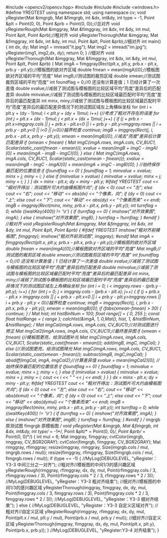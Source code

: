 #include <opencv2/opencv.hpp>
#include <iostream>
#include <string>
#include <windows.h>
#define YREGTEST
using namespace std;
using namespace cv;
void yRegister(Mat &imgrgb, Mat &fimgrgb, int &dx, int&dy, int type = -1, Point &plt = Point(0, 0), Point &prb = Point(0, 0));//总对齐
void yRegisterRough(Mat &imggray, Mat &fimggray, int &dx, int &dy, int mul, Point &plt, Point &prb);//粗对齐
void yRegisterThorough(Mat &imggray, Mat &fimggray, int &dx, int &dy, int mul, Point &plt, Point &prb);//细对齐
int main() {
	int dx, dy;
	Mat img1 = imread("it.jpg");
	Mat img2 = imread("im.jpg");
	yRegister(img1, img2,dx, dy);
	return 0;
}
//细对齐
void yRegisterThorough(Mat &imggray, Mat &fimggray, int &dx, int &dy, int mul, Point &plt, Point &prb) {
	Mat imgA = fimggray(Rect(plt.x, plt.y, prb.x - plt.x, prb.y - plt.y));//模板图的欲对齐区域
	double fmean = mean(imgA)[0];//模板图欲对齐区域的平均“亮度”
	Mat imgB;//测试图的裁剪区域
	double xmean;//测试图裁剪区域的平均“亮度”
	int foundflag = 0;//0 还没有计算差值；1 已经计算了一次差值
	double xvalue;//减弱了测试图与模板图的比较区域平均“亮度”差异后的匹配差异
	double minvalue;//减弱了测试图与模板图的比较区域最匹配时平均“亮度”差异后的最匹配差异
	int minx, miny;//减弱了测试图与模板图的比较区域最匹配时平均“亮度”差异后的最匹配差异情况下的测试图区域左上角横纵坐标
	for (int i = plt.y + (dy - 1)*mul; i < plt.y + (dy + 1)*mul; i++) {//考虑了粗对齐存在的误差
		for (int j = plt.x + (dx - 1)*mul; j < plt.x + (dx + 1)*mul; j++) {
			if (j + prb.x - plt.x>imggray.cols 
				|| 
				j + prb.x - plt.x<0 
				||
				i + prb.y - plt.y>imggray.rows 
				||
				i + prb.y - plt.y<0
				||
				i<0
				||
				j<0)//越界检查
				continue;
			imgB = imggray(Rect(j, i, prb.x - plt.x, prb.y - plt.y));
			xmean = mean(imgB)[0];
			//减去“亮度”差异后计算匹配差异
			if (xmean < fmean) {
				Mat imgC(imgA.rows, imgA.cols, CV_8UC1, Scalar(static_cast<uchar>(fmean - xmean)));
				xvalue = mean(imgB + imgC - imgA)[0] + mean(imgA - imgB - imgC)[0];
			}
			else {
				Mat imgC(imgA.rows, imgA.cols, CV_8UC1, Scalar(static_cast<uchar>(xmean - fmean)));
				xvalue = mean(imgB - imgC - imgA)[0] + mean(imgA + imgC - imgB)[0];
			}
			//始终保存最匹配的位置信息
			if (foundflag == 0) {
				foundflag = 1;
				minvalue = xvalue;
				minx = j;
				miny = i;
			}
			else if (minvalue > xvalue) {
				minvalue = xvalue;
				minx = j;
				miny = i;
			}
		}
	}
	dx = minx - plt.x;
	dy = miny - plt.y;
#ifdef YREGTEST
	cout << "细对齐得出：测试图片可大约由模板图片向";
	if (dx < 0)
		cout << "左";
	else
		cout << "右";
	cout << "移动" << abs(dx) << "个像素，向";
	if (dy < 0)
		cout << "上";
	else
		cout << "下";
	cout << "移动" << abs(dy) << "个像素而来" << endl;
	imgB = imggray(Rect(minx, miny, prb.x - plt.x, prb.y - plt.y));
	int turnflag = 0;
	while ((waitKey(400)) != '\r') {
		if (turnflag == 0) {
			imshow("对齐效果图", imgA);
		}
		else {
			imshow("对齐效果图", imgB);
		}
		turnflag = !turnflag;
	}
#endif
}
//粗对齐
void yRegisterRough(Mat &imggray, Mat &fimggray, int &dx, int &dy, int mul, Point &plt, Point &prb) {
#ifdef YREGTEST
	imshow("粗对齐前模板图", fimggray);
	imshow("粗对齐前测试图", imggray);
#endif
	Mat imgA = fimggray(Rect(plt.x, plt.y, prb.x - plt.x, prb.y - plt.y));//模板图的欲对齐区域
	double fmean = mean(imgA)[0];//模板图欲对齐区域的平均“亮度”
	Mat imgB;//测试图的裁剪区域
	double xmean;//测试图裁剪区域的平均“亮度”
	int foundflag = 0;//0 还没有计算差值；1 已经计算了一次差值
	double xvalue;//减弱了测试图与模板图的比较区域平均“亮度”差异后的匹配差异
	double minvalue;//减弱了测试图与模板图的比较区域最匹配时平均“亮度”差异后的最匹配差异
	int minx, miny;//减弱了测试图与模板图的比较区域最匹配时平均“亮度”差异后的最匹配差异情况下的测试图区域左上角横纵坐标
	for (int i = 0; i < imggray.rows - (prb.y - plt.y); i++) {
		for (int j = 0; j < imggray.cols - (prb.x - plt.x); j++) {
			if (j + prb.x - plt.x > imggray.cols || j + prb.x - plt.x<0 || i + prb.y - plt.y>imggray.rows || i + prb.y - plt.y < 0)//越界检查
				continue;
			imgB = imggray(Rect(j, i, prb.x - plt.x, prb.y - plt.y));
			xmean = mean(imgB)[0];
			if (fabs(xmean-fmean) > 30) {
				continue;
			}
			/*
			Mat hist; 
			int histBinNum = 100;
			float range[] = { 0, 255 };
			const float* histRange = { range };
			calcHist(&imgA, 1, 0,Mat(), hist, 1, &histBinNum, &histRange);
			*/
			Mat imgCal(imgA.rows, imgA.cols, CV_8UC1);//对测试图进行修正
			Mat imgCal2(imgA.rows, imgA.cols, CV_8UC1);//最终差异图
			if (xmean < fmean) {//模板图更亮，给测试图补光
				Mat imgC(imgA.rows, imgA.cols, CV_8UC1, Scalar(static_cast<uchar>(fmean - xmean)));
				add(imgB, imgC, imgCal);
			}
			else {//测试图更亮，给测试图降光
				Mat imgC(imgA.rows, imgA.cols, CV_8UC1, Scalar(static_cast<uchar>(xmean - fmean)));
				subtract(imgB, imgC,imgCal);
			}
			absdiff(imgCal, imgA, imgCal2);//计算差异值
			xvalue = mean(imgCal2)[0];
			//始终保存最匹配的位置信息
			if (foundflag == 0) {
				foundflag = 1;
				minvalue = xvalue;
				minx = j;
				miny = i;
			}
			else if (minvalue > xvalue) {
				minvalue = xvalue;
				minx = j;
				miny = i;
				cout << i << " " << j << endl;
			}
		}
	}
	dx = minx - plt.x;
	dy = miny - plt.y;
#ifdef YREGTEST
	cout << "粗对齐得出：测试图片可大约由模板图片向";
	if (dx < 0)
		cout << "左";
	else
		cout << "右";
	cout << "移动" << abs(dx*mul) << "个像素，向";
	if (dy < 0)
		cout << "上";
	else
		cout << "下";
	cout << "移动" << abs(dy*mul) << "个像素而来" << endl;
	imgB = imggray(Rect(minx, miny, prb.x - plt.x, prb.y - plt.y));
	int turnflag = 0;
	while ((waitKey(400)) != '\r') {
		if (turnflag == 0) {
			imshow("对齐效果图", imgA);
		}
		else {
			imshow("对齐效果图", imgB);
		}
		turnflag = !turnflag;
	}
#endif
}
/*
imgrgb 原测试图
fimgrgb 原模板图
*/
void yRegister(Mat &imgrgb, Mat &fimgrgb, int &dx, int&dy, int type/* = -1*/, Point &plt/* = Point(0, 0)*/, Point &prb/* = Point(0, 0)*/) {
	int mul = 6;
	Mat imggray, fimggray;
	cvtColor(imgrgb, imggray, CV_BGR2GRAY);
	cvtColor(fimgrgb, fimggray, CV_BGR2GRAY);
	Mat rimggray, rfimggray;
	resize(imggray, rimggray, Size(imgrgb.cols / mul, imgrgb.rows / mul));
	resize(fimggray, rfimggray, Size(fimgrgb.cols / mul, fimgrgb.rows / mul));
	if (type == -1) {
		//MyLog(DEBUGLEVEL, "yRegister：Y3-3 中间三分之一对齐");
		//粗对齐//模板图的中间1/3的感兴趣区域
		yRegisterRough(rimggray, rfimggray, dx, dy, mul, Point(rfimggray.cols / 3, rfimggray.rows / 3), Point(rfimggray.cols * 2 / 3, rfimggray.rows * 2 / 3));
		//MyLog(DEBUGLEVEL, "yRegister：Y3-3 粗对齐结束");
		//细对齐//模板图的中间1/3的感兴趣区域
		yRegisterThorough(imggray, fimggray, dx, dy, mul, Point(fimggray.cols / 3, fimggray.rows / 3), Point(fimggray.cols * 2 / 3, fimggray.rows * 2 / 3));
		//MyLog(DEBUGLEVEL, "yRegister：Y3-3 细对齐结束");
	}
	else {
		//MyLog(DEBUGLEVEL, "yRegister：Y3-3 自定义区域对齐");
		//粗对齐//自定义区域
		yRegisterRough(rimggray, rfimggray, dx, dy, mul, Point(plt.x / mul, plt.y / mul), Point(prb.x / mul, prb.y / mul));
		//细对齐//自定义区域
		yRegisterThorough(imggray, fimggray, dx, dy, mul, Point(plt.x, plt.y), Point(prb.x, prb.y));
	}
	//MyLog(DEBUGLEVEL, "yRegister:Y3-4 对齐结束");
}
